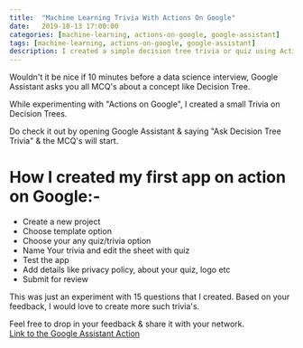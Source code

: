 ```yaml
---
title:  "Machine Learning Trivia With Actions On Google"
date:   2019-10-13 17:00:00
categories: [machine-learning, actions-on-google, google-assistant]
tags: [machine-learning, actions-on-google, google-assistant]
description: I created a simple decision tree trivia or quiz using Actions on Google. Using access it by saying - OK Google, Ask Decision Tree Trivia.
---
```


Wouldn't it be nice if 10 minutes before a data science interview, Google Assistant asks you all MCQ's about a concept like Decision Tree.

While experimenting with "Actions on Google", I created a small Trivia on Decision Trees.

Do check it out by opening Google Assistant & saying "Ask Decision Tree Trivia" & the MCQ's will start. 


# How I created my first app on action on Google:-
  - Create a new project
  - Choose template option
  - Choose your any quiz/trivia option
  - Name Your trivia and edit the sheet with quiz
  - Test the app
  - Add details like privacy policy, about your quiz, logo etc
  - Submit for review

This was just an experiment with 15 questions that I created. Based on your feedback, I would love to create more such trivia's.

Feel free to drop in your feedback & share it with your network.  
<a href="https://assistant.google.com/services/a/uid/000000ffc6b3bce6?hl=en&source=web&source=web">Link to the Google Assistant Action</a>
